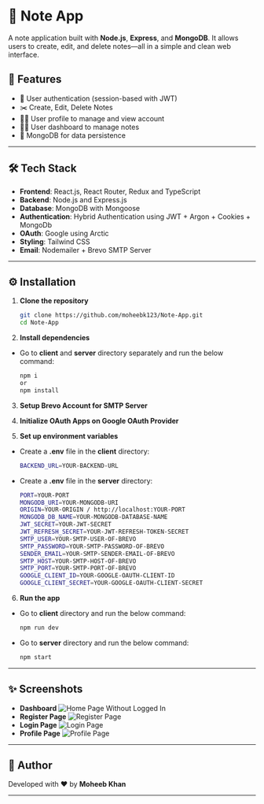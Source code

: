 # 🔗 Note App

A note application built with **Node.js**, **Express**, and **MongoDB**. It allows users to create, edit, and delete notes—all in a simple and clean web interface.

## 🚀 Features

- 🔐 User authentication (session-based with JWT)
- ✂️ Create, Edit, Delete Notes
- 🧑‍💼 User profile to manage and view account
- 🧑‍💼 User dashboard to manage notes
- 💾 MongoDB for data persistence

---

## 🛠️ Tech Stack

- **Frontend**: React.js, React Router, Redux and TypeScript
- **Backend**: Node.js and Express.js
- **Database**: MongoDB with Mongoose
- **Authentication**: Hybrid Authentication using JWT + Argon + Cookies + MongoDb
- **OAuth**: Google using Arctic
- **Styling**: Tailwind CSS
- **Email**: Nodemailer + Brevo SMTP Server

---

## ⚙️ Installation

1. **Clone the repository**
   ```bash
   git clone https://github.com/moheebk123/Note-App.git
   cd Note-App
   ```

2. **Install dependencies**
- Go to **client** and **server** directory separately and run the below command:
   ```bash
   npm i
   or
   npm install
   ```


3. **Setup Brevo Account for SMTP Server**


4. **Initialize OAuth Apps on Google OAuth Provider**

5. **Set up environment variables**

- Create a **.env** file in the **client** directory:
   ```bash
   BACKEND_URL=YOUR-BACKEND-URL
   ```

- Create a **.env** file in the **server** directory:
   ```bash
   PORT=YOUR-PORT
  MONGODB_URI=YOUR-MONGODB-URI
  ORIGIN=YOUR-ORIGIN / http://localhost:YOUR-PORT
  MONGODB_DB_NAME=YOUR-MONGODB-DATABASE-NAME
  JWT_SECRET=YOUR-JWT-SECRET
  JWT_REFRESH_SECRET=YOUR-JWT-REFRESH-TOKEN-SECRET
  SMTP_USER=YOUR-SMTP-USER-OF-BREVO
  SMTP_PASSWORD=YOUR-SMTP-PASSWORD-OF-BREVO
  SENDER_EMAIL=YOUR-SMTP-SENDER-EMAIL-OF-BREVO
  SMTP_HOST=YOUR-SMTP-HOST-OF-BREVO
  SMTP_PORT=YOUR-SMTP-PORT-OF-BREVO
  GOOGLE_CLIENT_ID=YOUR-GOOGLE-OAUTH-CLIENT-ID
  GOOGLE_CLIENT_SECRET=YOUR-GOOGLE-OAUTH-CLIENT-SECRET
   ```

6. **Run the app**

- Go to **client** directory and run the below command:
   ```bash
   npm run dev
   ```

- Go to **server** directory and run the below command:
   ```bash
   npm start
   ```

---

## ✨ Screenshots
- **Dashboard**
![Home Page Without Logged In](./public/project/project-image-1.png)
- **Register Page**
![Register Page](./public/project/project-image-4.png)
- **Login Page**
![Login Page](./public/project/project-image-5.png)
- **Profile Page**
![Profile Page](./public/project/project-image-6.png)

---

## 🧑 Author

Developed with ❤️ by **Moheeb Khan**

---